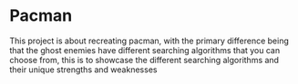 # Pacman
This project is about recreating pacman, with the primary difference being that the ghost enemies have different searching algorithms that you can choose from, this is to showcase the different searching algorithms and their unique strengths and weaknesses
